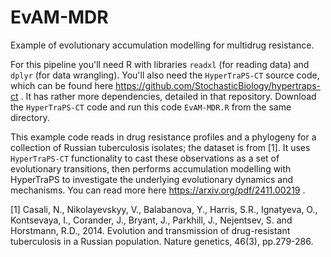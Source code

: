 # EvAM-MDR
Example of evolutionary accumulation modelling for multidrug resistance.

For this pipeline you'll need R with libraries `readxl` (for reading data) and `dplyr` (for data wrangling). You'll also need the `HyperTraPS-CT` source code, which can be found here https://github.com/StochasticBiology/hypertraps-ct . It has rather more dependencies, detailed in that repository. Download the `HyperTraPS-CT` code and run this code `EvAM-MDR.R` from the same directory.

This example code reads in drug resistance profiles and a phylogeny for a collection of Russian tuberculosis isolates; the dataset is from [1]. It uses `HyperTraPS-CT` functionality to cast these observations as a set of evolutionary transitions, then performs accumulation modelling with HyperTraPS to investigate the underlying evolutionary dynamics and mechanisms. You can read more here https://arxiv.org/pdf/2411.00219 .

[1] Casali, N., Nikolayevskyy, V., Balabanova, Y., Harris, S.R., Ignatyeva, O., Kontsevaya, I., Corander, J., Bryant, J., Parkhill, J., Nejentsev, S. and Horstmann, R.D., 2014. Evolution and transmission of drug-resistant tuberculosis in a Russian population. Nature genetics, 46(3), pp.279-286.
